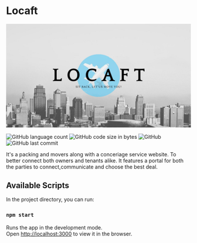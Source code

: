# Locaft

![auction](public/locaft.jpg)

![GitHub language count](https://img.shields.io/github/languages/count/Priyatham-sai-chand/Locaft?style=for-the-badge)
![GitHub code size in bytes](https://img.shields.io/github/languages/code-size/Priyatham-sai-chand/Locaft?style=for-the-badge)
![GitHub](https://img.shields.io/github/license/Priyatham-sai-chand/Locaft?style=for-the-badge)
![GitHub last commit](https://img.shields.io/github/last-commit/Priyatham-sai-chand/Locaft?style=for-the-badge)

It's a packing and movers along with a conceriage service website.
To better connect both owners and tenants alike.
It features a portal for both the parties to connect,communicate and choose the best deal.

## Available Scripts

In the project directory, you can run:

### `npm start`

Runs the app in the development mode.\
Open [http://localhost:3000](http://localhost:3000) to view it in the browser.

